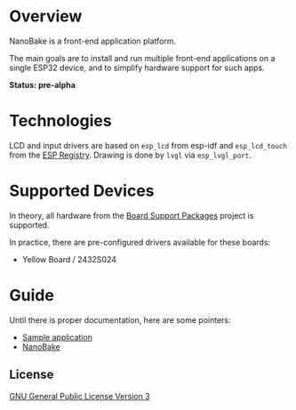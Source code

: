# Overview

NanoBake is a front-end application platform.

The main goals are to install and run multiple front-end applications on a single ESP32 device,
and to simplify hardware support for such apps.

**Status: pre-alpha**

# Technologies

LCD and input drivers are based on `esp_lcd` from esp-idf
and `esp_lcd_touch` from the [ESP Registry](https://components.espressif.com/components/espressif/esp_lcd_touch).
Drawing is done by `lvgl` via `esp_lvgl_port`.

# Supported Devices

In theory, all hardware from the [Board Support Packages](https://github.com/espressif/esp-bsp/) project is supported.

In practice, there are pre-configured drivers available for these boards:
- Yellow Board / 2432S024

# Guide

Until there is proper documentation, here are some pointers:
- [Sample application](main/src/main.c)
- [NanoBake](./components/nanobake/inc)

## License

[GNU General Public License Version 3](LICENSE.md)

